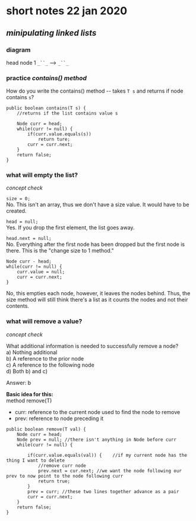 # short notes 22 jan 2020
## _minipulating linked lists_

### diagram
 head	    node 1
`_``_` -->  `_``_`

### practice _contains() method_
How do you write the contains() method -- takes `T s` and returns if node contains `s`?
```
public boolean contains(T s) {
	//returns if the list contains value s
	
	Node curr = head;
	while(curr != null) {
		if(curr.value.equals(s))
			return ture;
		curr = curr.next;
	}
	return false;
}
```

### what will empty the list?
_concept check_   

`size = 0;`   
No. This isn't an array, thus we don't have a size value.
 It would have to be created.   

`head = null;`   
Yes. If you drop the first element, the list goes away.   

`head.next = null;`   
No. Everything after the first node has been dropped but the first node is there.
 This is the "change size to 1 method."   

```
Node curr - head;
while(curr != null) {
	curr.value = null;
	curr = curr.next;
}
```
No, this empties each node, however, it leaves the nodes behind.
 Thus, the size method will still think there's a list as it counts the nodes and not
 their contents.

### what will remove a value?
_concept check_   

What additional information is needed to successfully remove a node?   
a) Nothing additional   
b) A reference to the prior node   
c) A reference to the following node   
d) Both b) and c)   
   
Answer: b

**Basic idea for this:**   
method remove(T)
- curr: reference to the current node used to find the node to remove
- prev: reference to node preceding it
   
```
public boolean remove(T val) {
	Node curr = head;
	Node prev = null; //there isn't anything in Node before curr
	while(curr != null) {
		
		if(curr.value.equals(val)) {	//if my current node has the thing I want to delete
			//remove curr node
			prev.next = cur.next; //we want the node following our prev to now point to the node following curr
			return true;	
		}
		prev = curr; //these two lines together advance as a pair
		curr = curr.next;
	}
	return false;
}
```
